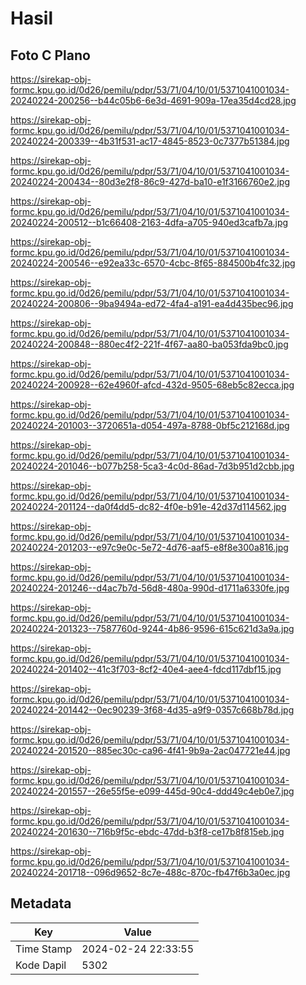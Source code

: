 # Hasil

## Foto C Plano

https://sirekap-obj-formc.kpu.go.id/0d26/pemilu/pdpr/53/71/04/10/01/5371041001034-20240224-200256--b44c05b6-6e3d-4691-909a-17ea35d4cd28.jpg

https://sirekap-obj-formc.kpu.go.id/0d26/pemilu/pdpr/53/71/04/10/01/5371041001034-20240224-200339--4b31f531-ac17-4845-8523-0c7377b51384.jpg

https://sirekap-obj-formc.kpu.go.id/0d26/pemilu/pdpr/53/71/04/10/01/5371041001034-20240224-200434--80d3e2f8-86c9-427d-ba10-e1f3166760e2.jpg

https://sirekap-obj-formc.kpu.go.id/0d26/pemilu/pdpr/53/71/04/10/01/5371041001034-20240224-200512--b1c66408-2163-4dfa-a705-940ed3cafb7a.jpg

https://sirekap-obj-formc.kpu.go.id/0d26/pemilu/pdpr/53/71/04/10/01/5371041001034-20240224-200546--e92ea33c-6570-4cbc-8f65-884500b4fc32.jpg

https://sirekap-obj-formc.kpu.go.id/0d26/pemilu/pdpr/53/71/04/10/01/5371041001034-20240224-200806--9ba9494a-ed72-4fa4-a191-ea4d435bec96.jpg

https://sirekap-obj-formc.kpu.go.id/0d26/pemilu/pdpr/53/71/04/10/01/5371041001034-20240224-200848--880ec4f2-221f-4f67-aa80-ba053fda9bc0.jpg

https://sirekap-obj-formc.kpu.go.id/0d26/pemilu/pdpr/53/71/04/10/01/5371041001034-20240224-200928--62e4960f-afcd-432d-9505-68eb5c82ecca.jpg

https://sirekap-obj-formc.kpu.go.id/0d26/pemilu/pdpr/53/71/04/10/01/5371041001034-20240224-201003--3720651a-d054-497a-8788-0bf5c212168d.jpg

https://sirekap-obj-formc.kpu.go.id/0d26/pemilu/pdpr/53/71/04/10/01/5371041001034-20240224-201046--b077b258-5ca3-4c0d-86ad-7d3b951d2cbb.jpg

https://sirekap-obj-formc.kpu.go.id/0d26/pemilu/pdpr/53/71/04/10/01/5371041001034-20240224-201124--da0f4dd5-dc82-4f0e-b91e-42d37d114562.jpg

https://sirekap-obj-formc.kpu.go.id/0d26/pemilu/pdpr/53/71/04/10/01/5371041001034-20240224-201203--e97c9e0c-5e72-4d76-aaf5-e8f8e300a816.jpg

https://sirekap-obj-formc.kpu.go.id/0d26/pemilu/pdpr/53/71/04/10/01/5371041001034-20240224-201246--d4ac7b7d-56d8-480a-990d-d1711a6330fe.jpg

https://sirekap-obj-formc.kpu.go.id/0d26/pemilu/pdpr/53/71/04/10/01/5371041001034-20240224-201323--7587760d-9244-4b86-9596-615c621d3a9a.jpg

https://sirekap-obj-formc.kpu.go.id/0d26/pemilu/pdpr/53/71/04/10/01/5371041001034-20240224-201402--41c3f703-8cf2-40e4-aee4-fdcd117dbf15.jpg

https://sirekap-obj-formc.kpu.go.id/0d26/pemilu/pdpr/53/71/04/10/01/5371041001034-20240224-201442--0ec90239-3f68-4d35-a9f9-0357c668b78d.jpg

https://sirekap-obj-formc.kpu.go.id/0d26/pemilu/pdpr/53/71/04/10/01/5371041001034-20240224-201520--885ec30c-ca96-4f41-9b9a-2ac047721e44.jpg

https://sirekap-obj-formc.kpu.go.id/0d26/pemilu/pdpr/53/71/04/10/01/5371041001034-20240224-201557--26e55f5e-e099-445d-90c4-ddd49c4eb0e7.jpg

https://sirekap-obj-formc.kpu.go.id/0d26/pemilu/pdpr/53/71/04/10/01/5371041001034-20240224-201630--716b9f5c-ebdc-47dd-b3f8-ce17b8f815eb.jpg

https://sirekap-obj-formc.kpu.go.id/0d26/pemilu/pdpr/53/71/04/10/01/5371041001034-20240224-201718--096d9652-8c7e-488c-870c-fb47f6b3a0ec.jpg


## Metadata

| Key        | Value               |
| ---------- | ------------------- |
| Time Stamp | 2024-02-24 22:33:55 |
| Kode Dapil | 5302                |



